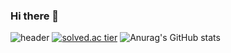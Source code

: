 ### Hi there 👋
![header](https://capsule-render.vercel.app/api?type=slice&color=gradient&text=%20jinwooPark%20%20&height=200&fontSize=100)
[![solved.ac tier](http://mazassumnida.wtf/api/generate_badge?boj={pjw9195})](https://solved.ac/{pjw9195})
![Anurag's GitHub stats](https://github-readme-stats.vercel.app/api?username=pjw9195&show_icons=true&theme=radical)

